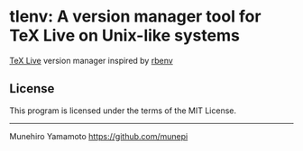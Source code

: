 # tlenv: A version manager tool for TeX Live on Unix-like systems

[TeX Live](https://tug.org/texlive/) version manager inspired by [rbenv](https://github.com/rbenv/rbenv)



## License

This program is licensed under the terms of the MIT License.

--------------------

Munehiro Yamamoto
https://github.com/munepi

